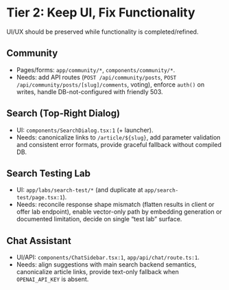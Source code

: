 # Tier 2: Keep UI, Fix Functionality

UI/UX should be preserved while functionality is completed/refined.

## Community
- Pages/forms: `app/community/*`, `components/community/*`.
- Needs: add API routes (`POST /api/community/posts`, `POST /api/community/posts/[slug]/comments`, voting), enforce `auth()` on writes, handle DB-not-configured with friendly 503.

## Search (Top-Right Dialog)
- UI: `components/SearchDialog.tsx:1` (+ launcher).
- Needs: canonicalize links to `/article/${slug}`, add parameter validation and consistent error formats, provide graceful fallback without compiled DB.

## Search Testing Lab
- UI: `app/labs/search-test/*` (and duplicate at `app/search-test/page.tsx:1`).
- Needs: reconcile response shape mismatch (flatten results in client or offer lab endpoint), enable vector-only path by embedding generation or documented limitation, decide on single “test lab” surface.

## Chat Assistant
- UI/API: `components/ChatSidebar.tsx:1`, `app/api/chat/route.ts:1`.
- Needs: align suggestions with main search backend semantics, canonicalize article links, provide text-only fallback when `OPENAI_API_KEY` is absent.
